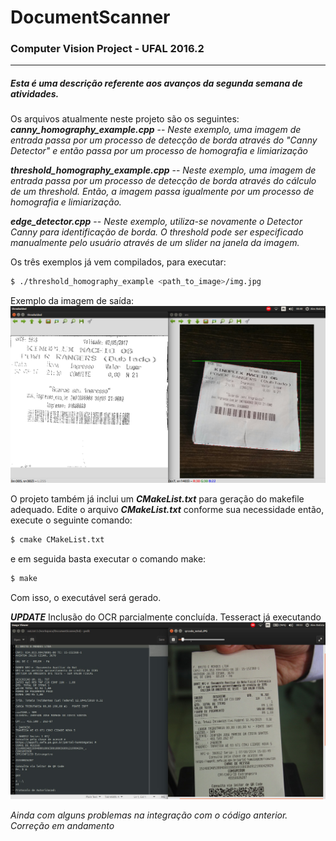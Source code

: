 # DocumentScanner
### Computer Vision Project - UFAL 2016.2
***
##### Esta é uma descrição referente aos avanços da segunda semana de atividades.

Os arquivos atualmente neste projeto são os seguintes:
***canny_homography_example.cpp***
 -- *Neste exemplo, uma imagem de entrada passa por um processo de detecção de borda através do "Canny Detector" e então passa por um processo de homografia e limiarização*
 
***threshold_homography_example.cpp***
-- *Neste exemplo, uma imagem de entrada passa por um processo de detecção de borda através do cálculo de um threshold. Então, a imagem passa igualmente por um processo de homografia e limiarização.*

***edge_detector.cpp***
-- *Neste exemplo, utiliza-se novamente o Detector Canny para identificação de borda. O threshold pode ser especificado manualmente pelo usuário através de um slider na janela da imagem.*

Os três exemplos já vem compilados, para executar:
```sh
$ ./threshold_homography_example <path_to_image>/img.jpg
```
Exemplo da imagem de saída:
![example_threshold](example_threshold.png)

O projeto também já inclui um ***CMakeList.txt*** para geração do makefile adequado. Edite o arquivo ***CMakeList.txt*** conforme sua necessidade então, execute o seguinte comando:
```sh
$ cmake CMakeList.txt
```
e em seguida basta executar o comando make:
```sh
$ make
```
Com isso, o executável será gerado.

***UPDATE***
Inclusão do OCR parcialmente concluída. Tesseract já executando
![exemplo_tesseract](ocr_example.jpeg)

*Ainda com alguns problemas na integração com o código anterior. Correção em andamento*
